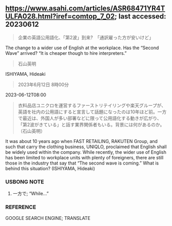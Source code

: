 ## https://www.asahi.com/articles/ASR68471YR4TULFA028.html?iref=comtop_7_02; last accessed: 20230612

> 企業の英語公用語化、「第2波」到来?　「通訳雇った方が安いけど」

The change to a wider use of English at the workplace. Has the “Second Wave” arrived? “It is cheaper though to hire interpreters.”

> 石山英明

ISHIYAMA, Hideaki

> 2023年6月12日 8時00分

2023-06-12T08:00

> 衣料品店ユニクロを運営するファーストリテイリングや楽天グループが、英語を社内の公用語にすると宣言して話題になったのは10年ほど前。一方で最近は、外国人が多い部署などに限って公用語化する動きが広がり、「第2波がきている」と話す業界関係者もいる。背景には何があるのか。（石山英明）

It was about 10 years ago when FAST RETAILING, RAKUTEN Group, and such that carry the clothing business, UNIQLO, proclaimed that English shall be widely used within the company. While recently, the wider use of English has been limited to workplace units with plenty of foreigners, there are still those in the industry that say that “The second wave is coming.” What is behind this situation? (ISHIYAMA, Hideaki)

### USBONG NOTE

1. 一方で; “While…”

### REFERENCE

GOOGLE SEARCH ENGINE; TRANSLATE
